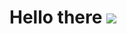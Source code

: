 <h1>Hello there <img  src="https://media.tenor.com/PEp7__gqEYoAAAAj/mythikore-anime-girl.gif"/></h1>

